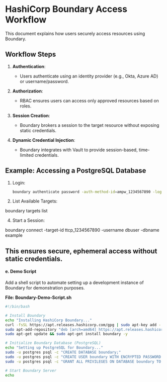 # HashiCorp Boundary Access Workflow

This document explains how users securely access resources using Boundary.

## Workflow Steps
1. **Authentication**:
   - Users authenticate using an identity provider (e.g., Okta, Azure AD) or username/password.

2. **Authorization**:
   - RBAC ensures users can access only approved resources based on roles.

3. **Session Creation**:
   - Boundary brokers a session to the target resource without exposing static credentials.

4. **Dynamic Credential Injection**:
   - Boundary integrates with Vault to provide session-based, time-limited credentials.

## Example: Accessing a PostgreSQL Database
1. Login:
   ```bash
   boundary authenticate password -auth-method-id=ampw_1234567890 -login-name=admin
   ```
2.	List Available Targets:
   
   boundary targets list

4.	Start a Session:
 
   boundary connect -target-id ttcp_1234567890 -username dbuser -dbname example


   This ensures secure, ephemeral access without static credentials.
   ---

#### **e. Demo Script**
Add a shell script to automate setting up a development instance of Boundary for demonstration purposes.

**File: Boundary-Demo-Script.sh**
```bash
#!/bin/bash

# Install Boundary
echo "Installing HashiCorp Boundary..."
curl -fsSL https://apt.releases.hashicorp.com/gpg | sudo apt-key add -
sudo apt-add-repository "deb [arch=amd64] https://apt.releases.hashicorp.com $(lsb_release -cs) main"
sudo apt-get update && sudo apt-get install boundary -y

# Initialize Boundary Database (PostgreSQL)
echo "Setting up PostgreSQL for Boundary..."
sudo -u postgres psql -c "CREATE DATABASE boundary;"
sudo -u postgres psql -c "CREATE USER boundary WITH ENCRYPTED PASSWORD 'password';"
sudo -u postgres psql -c "GRANT ALL PRIVILEGES ON DATABASE boundary TO boundary;"

# Start Boundary Server
echo
